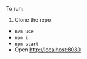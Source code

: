 To run:

1. Clone the repo
- `nvm use`
- `npm i`
- `npm start`
- Open [http://localhost:8080](http://localhost:8080)
